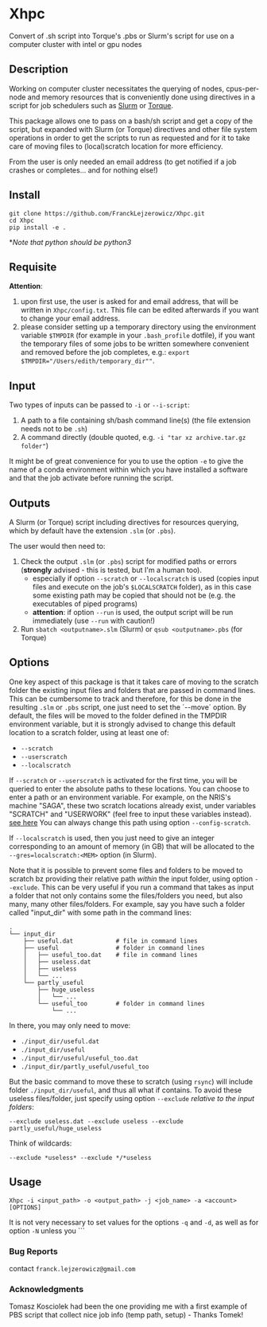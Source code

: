 # Xhpc

Convert of .sh script into Torque's .pbs or Slurm's script for use on a 
computer cluster with intel or gpu nodes

## Description

Working on computer cluster necessitates the querying of nodes, 
cpus-per-node and memory resources that is conveniently done using 
directives in a script for job schedulers such as
[Slurm](https://slurm.schedmd.com/documentation.html) or
[Torque](http://docs.adaptivecomputing.com/torque/4-0-2/help.htm).

This package allows one to pass on a bash/sh script and get a copy of 
the script, but expanded with Slurm (or Torque) directives and other file 
system operations in order to get the scripts to run as requested and for it 
to take care of moving files to (local)scratch location for more efficiency. 

From the user is only needed an email address (to get notified if a job 
crashes or completes... and for nothing else!)

## Install

```
git clone https://github.com/FranckLejzerowicz/Xhpc.git
cd Xhpc
pip install -e .
```
*_Note that python should be python3_

## Requisite

**Attention**:

1. upon first use, the user is asked for and email address, that will be 
   written in `Xhpc/config.txt`. This file can be edited afterwards if you 
   want to change your email address.
2. please consider setting up a temporary directory using the environment 
   variable `$TMPDIR` (for example in your `.bash_profile` dotfile), if you 
   want the temporary files of some jobs to be written somewhere 
   convenient and removed before the job completes, e.g.:
  `export $TMPDIR="/Users/edith/temporary_dir""`.

## Input

Two types of inputs can be passed to `-i` or `--i-script`:
1. A path to a file containing sh/bash command line(s) (the file extension 
   needs not to be `.sh`)
2. A command directly (double quoted, e.g. `-i "tar xz archive.tar.gz folder"`) 

It might be of great convenience for you to use the option `-e` to give the 
name of a conda environment within which you have installed a software and 
that the job activate before running the script.  


## Outputs

A Slurm (or Torque) script including directives for resources querying, 
which by default have the extension `.slm` (or `.pbs`).

The user would then need to:
1. Check the output `.slm` (or `.pbs`) script for modified paths or errors 
   (**strongly** advised - this is tested, but I'm a human too).
    * especially if option `--scratch` or `--localscratch` is used (copies 
      input files and execute on the job's `$LOCALSCRATCH` folder), as in 
      this case some existing path may be copied that should not be (e.g. 
      the executables of piped programs) 
    * **attention**: if option `--run` is used, the output script will be 
      run immediately (use `--run` with caution!) 
2. Run `sbatch <outputname>.slm` (Slurm) or `qsub <outputname>.pbs` (for 
   Torque)


## Options

One key aspect of this package is that it takes care of moving to the 
scratch folder the existing input files and folders that are passed in 
command lines. This can be cumbersome to track and therefore, for this be 
done in the resulting `.slm` or `.pbs` script, one just need to set the 
´--move´ option.
By default, the files will be moved to the folder defined in the TMPDIR 
environment variable, but it is strongly advised to change this 
default location to a scratch folder, using at least one of:
* `--scratch`
* `--userscratch`
* `--localscratch`

If `--scratch` or `--userscratch` is activated for the first time, you will
be queried to enter the absolute paths to these locations. You can choose to 
enter a path or an environment variable. For example, on the NRIS's machine 
"SAGA", these two scratch locations already exist, under variables 
"SCRATCH" and "USERWORK" (feel free to input these variables instead).
[see here](https://documentation.sigma2.no/files_storage/clusters.html)
You can always change this path using option `--config-scratch`.

If `--localscratch` is used, then you just need to give an integer 
corresponding to an amount of memory (in GB) that will be allocated to the 
`--gres=localscratch:<MEM>` option (in Slurm).

Note that it is possible to prevent some files and folders to be moved to 
scratch bz providing their relative path *within* the input folder, using 
option `--exclude`. This can be very useful if you run a command that takes 
as input a folder that not only contains some the  files/folders you need, 
but also many, many other files/folders. For example, say you have such a 
folder called "input_dir" with some path in the command lines:
```
.
└── input_dir
    ├── useful.dat            # file in command lines
    ├── useful                # folder in command lines
    │   ├── useful_too.dat    # file in command lines
    │   ├── useless.dat
    │   ├── useless
    │   └── ...
    └── partly_useful
        ├── huge_useless
        │   └── ...
        └── useful_too        # folder in command lines
            └── ...
```
In there, you may only need to move:
* `./input_dir/useful.dat`
* `./input_dir/useful`
* `./input_dir/useful/useful_too.dat`
* `./input_dir/partly_useful/useful_too`

But the basic command to move these to scratch (using `rsync`) will include 
folder `./input_dir/useful`, and thus all what if contains. To avoid these 
useless files/folder, just specify using option `--exclude` *relative to the 
input folders*:
```
--exclude useless.dat --exclude useless --exclude partly_useful/huge_useless
```
Think of wildcards:
```
--exclude *useless* --exclude */*useless
```

## Usage

```
Xhpc -i <input_path> -o <output_path> -j <job_name> -a <account> [OPTIONS]
```

It is not very necessary to set values for the options `-q` and `-d`, as well 
as for option `-N` unless you ```

### Bug Reports

contact `franck.lejzerowicz@gmail.com`

### Acknowledgments

Tomasz Kosciolek had been the one providing me with a first example of PBS
script that collect nice job info (temp path, setup) - Thanks Tomek!
